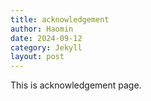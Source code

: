 ```yaml
---
title: acknowledgement
author: Haomin
date: 2024-09-12
category: Jekyll
layout: post
---
```


This is acknowledgement page.
